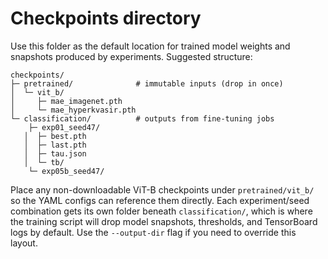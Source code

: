 # Checkpoints directory

Use this folder as the default location for trained model weights and
snapshots produced by experiments. Suggested structure:

```
checkpoints/
├─ pretrained/              # immutable inputs (drop in once)
│  └─ vit_b/
│     ├─ mae_imagenet.pth
│     └─ mae_hyperkvasir.pth
└─ classification/          # outputs from fine-tuning jobs
    ├─ exp01_seed47/
   │  ├─ best.pth
   │  ├─ last.pth
   │  ├─ tau.json
   │  └─ tb/
    └─ exp05b_seed47/
```

Place any non-downloadable ViT-B checkpoints under `pretrained/vit_b/` so the
YAML configs can reference them directly. Each experiment/seed combination gets
its own folder beneath `classification/`, which is where the training script
will drop model snapshots, thresholds, and TensorBoard logs by default. Use the
`--output-dir` flag if you need to override this layout.

